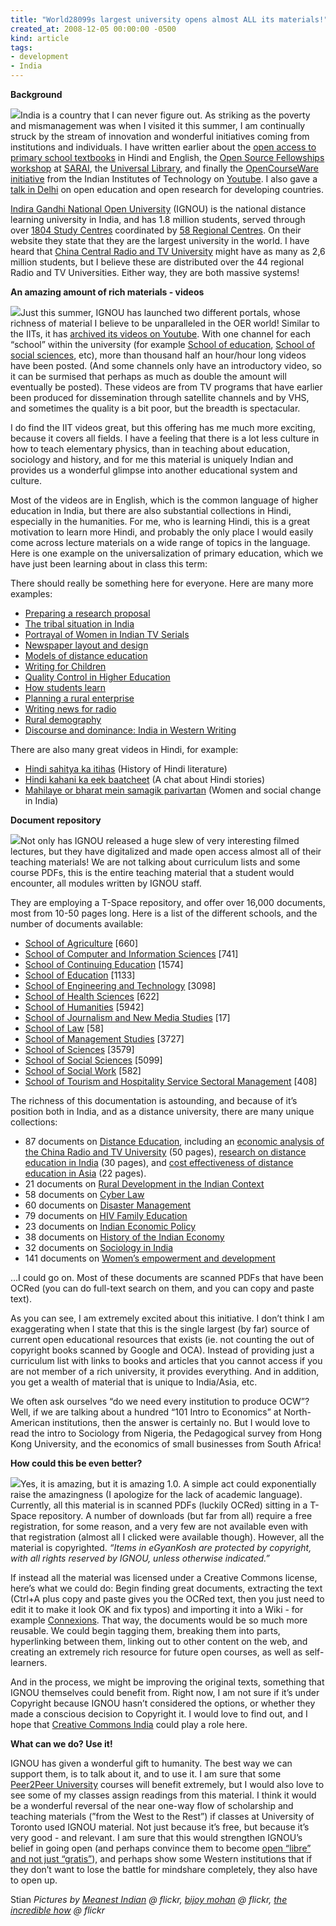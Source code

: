 ```yaml
---
title: "World28099s largest university opens almost ALL its materials!"
created_at: 2008-12-05 00:00:00 -0500
kind: article
tags:
- development
- India
---
```


**Background**

[![](http://farm1.static.flickr.com/110/285647746_5a625f3997_m.jpg)](http://farm1.static.flickr.com/110/285647746_5a625f3997_m.jpg)India
is a country that I can never figure out. As striking as the poverty and
mismanagement was when I visited it this summer, I am continually struck
by the stream of innovation and wonderful initiatives coming from
institutions and individuals. I have written earlier about the [open
access to primary school
textbooks](http://reganmian.net/blog/2008/04/06/many-great-free-textbooks-from-india/)
in Hindi and English, the [Open Source Fellowships
workshop](http://reganmian.net/blog/2008/08/11/opensource-fellowships-and-localization-into-indic-languages-at-sarai/)
at [SARAI](http://www.sarai.net/), the [Universal
Library](http://reganmian.net/blog/2008/08/03/openlibrary-and-universal-library-guys-work-together/),
and finally the [OpenCourseWare
initiative](http://reganmian.net/blog/2008/04/06/opencourseware-around-the-world-china-and-india/)
from the Indian Institutes of Technology on
[Youtube](http://www.youtube.com/nptelhrd). I also gave a [talk in
Delhi](http://reganmian.net/blog/2008/08/14/talk-at-iipa-in-delhi-on-open-research-oer-and-open-learning-in-developing-countries-slidecast/)
on open education and open research for developing countries.

[Indira Gandhi National Open University](http://www.ignou.ac.in/)
(IGNOU) is the national distance learning university in India, and has
1.8 million students, served through over [1804 Study
Centres](http://www.ignou.ac.in/divisions/rsd/rstd2.htm) coordinated by
[58 Regional Centres](http://www.ignou.ac.in/divisions/rsd/rstd1.htm).
On their website they state that they are the largest university in the
world. I have heard that [China Central Radio and TV
University](http://www.ilo.org/public/english/employment/skills/hrdr/init/chn_2.htm)
might have as many as 2,6 million students, but I believe these are
distributed over the 44 regional Radio and TV Universities. Either way,
they are both massive systems!

**An amazing amount of rich materials - videos**

[![](http://farm1.static.flickr.com/173/426578345_5f9deac8fe_m.jpg)](http://farm1.static.flickr.com/173/426578345_5f9deac8fe_m.jpg)Just
this summer, IGNOU has launched two different portals, whose richness of
material I believe to be unparalleled in the OER world! Similar to the
IITs, it has [archived its videos on
Youtube](http://www.youtube.com/profile?user=egyankoshIGNOU&view=subscriptions).
With one channel for each “school” within the university (for example
[School of education](http://www.youtube.com/user/ignousoe), [School of
social sciences](http://www.youtube.com/user/ignousoss), etc), more than
thousand half an hour/hour long videos have been posted. (And some
channels only have an introductory video, so it can be surmised that
perhaps as much as double the amount will eventually be posted). These
videos are from TV programs that have earlier been produced for
dissemination through satellite channels and by VHS, and sometimes the
quality is a bit poor, but the breadth is spectacular.

I do find the IIT videos great, but this offering has me much more
exciting, because it covers all fields. I have a feeling that there is a
lot less culture in how to teach elementary physics, than in teaching
about education, sociology and history, and for me this material is
uniquely Indian and provides us a wonderful glimpse into another
educational system and culture.

Most of the videos are in English, which is the common language of
higher education in India, but there are also substantial collections in
Hindi, especially in the humanities. For me, who is learning Hindi, this
is a great motivation to learn more Hindi, and probably the only place I
would easily come across lecture materials on a wide range of topics in
the language. Here is one example on the universalization of primary
education, which we have just been learning about in class this term:

There should really be something here for everyone. Here are many more
examples:

-   [Preparing a research
  proposal](http://www.youtube.com/watch?v=7E6ox3DjAW8)
-   [The tribal situation in
  India](http://www.youtube.com/watch?v=9Rvpu3q0w70)
-   [Portrayal of Women in Indian TV
  Serials](http://www.youtube.com/watch?v=v6N7g90zC80)
-   [Newspaper layout and
  design](http://www.youtube.com/watch?v=ouEj__cbeGw)
-   [Models of distance
  education](http://www.youtube.com/watch?v=WU-bXzre4Bk)
-   [Writing for
  Children](http://www.youtube.com/watch?v=KeOT-SoSGyI&feature=PlayList&p=66476B2D8BC04B8A&index=1)
-   [Quality Control in Higher
  Education](http://www.youtube.com/watch?v=1EwMnHy67b0)
-   [How students learn](http://www.youtube.com/watch?v=FxA3kXCAs4o)
-   [Planning a rural
  enterprise](http://www.youtube.com/watch?v=3C-cAJsWA2Y)
-   [Writing news for radio](http://www.youtube.com/watch?v=-I5T9LD867M)
-   [Rural demography](http://www.youtube.com/watch?v=Ru6wLi3kDrM)
-   [Discourse and dominance: India in Western
  Writing](http://www.youtube.com/watch?v=rUnifGvPiPM&feature=PlayList&p=ABCD83E32B879861&index=15)

There are also many great videos in Hindi, for example:

-   [Hindi sahitya ka
  itihas](http://www.youtube.com/watch?v=2FjCbAD4eO8&feature=PlayList&p=ABCD83E32B879861&index=9)
  (History of Hindi literature)
-   [Hindi kahani ka eek
  baatcheet](http://www.youtube.com/watch?v=rmZEDhIjA1k) (A chat about
  Hindi stories)
-   [Mahilaye or bharat mein samagik
  parivartan](http://www.youtube.com/watch?v=tnaFaM7tAaI&feature=PlayList&p=6DA27278B1D70A9E&index=11)
  (Women and social change in India)

**Document repository**

[![](http://farm4.static.flickr.com/3247/2610688098_abf68e06b8_m.jpg)](http://farm4.static.flickr.com/3247/2610688098_abf68e06b8_m.jpg)Not
only has IGNOU released a huge slew of very interesting filmed lectures,
but they have digitalized and made open access almost all of their
teaching materials! We are not talking about curriculum lists and some
course PDFs, this is the entire teaching material that a student would
encounter, all modules written by IGNOU staff.

They are employing a T-Space repository, and offer over 16,000
documents, most from 10-50 pages long. Here is a list of the different
schools, and the number of documents available:

-   [School of
  Agriculture](http://www.egyankosh.ac.in/handle/123456789/3632) [660]
-   [School of Computer and Information
  Sciences](http://www.egyankosh.ac.in/handle/123456789/3) [741]
-   [School of Continuing
  Education](http://www.egyankosh.ac.in/handle/123456789/4) [1574]
-   [School of Education](http://www.egyankosh.ac.in/handle/123456789/5)
  [1133]
-   [School of Engineering and
  Technology](http://www.egyankosh.ac.in/handle/123456789/6) [3098]
-   [School of Health
  Sciences](http://www.egyankosh.ac.in/handle/123456789/7) [622]
-   [School of
  Humanities](http://www.egyankosh.ac.in/handle/123456789/8) [5942]
-   [School of Journalism and New Media
  Studies](http://www.egyankosh.ac.in/handle/123456789/12555) [17]
-   [School of Law](http://www.egyankosh.ac.in/handle/123456789/19296)
  [58]
-   [School of Management
  Studies](http://www.egyankosh.ac.in/handle/123456789/9) [3727]
-   [School of Sciences](http://www.egyankosh.ac.in/handle/123456789/10)
  [3579]
-   [School of Social
  Sciences](http://www.egyankosh.ac.in/handle/123456789/11) [5099]
-   [School of Social
  Work](http://www.egyankosh.ac.in/handle/123456789/14175) [582]
-   [School of Tourism and Hospitality Service Sectoral
  Management](http://www.egyankosh.ac.in/handle/123456789/14167) [408]

The richness of this documentation is astounding, and because of it’s
position both in India, and as a distance university, there are many
unique collections:

-   87 documents on [Distance
  Education](http://www.egyankosh.ac.in/handle/123456789/11023),
  including an [economic analysis of the China Radio and TV
  University](http://www.egyankosh.ac.in/handle/123456789/26002) (50
  pages), [research on distance education in
  India](http://www.egyankosh.ac.in/handle/123456789/26087) (30
  pages), and [cost effectiveness of distance education in
  Asia](http://www.egyankosh.ac.in/handle/123456789/25997) (22 pages).
-   21 documents on [Rural Development in the Indian
  Context](http://www.egyankosh.ac.in/handle/123456789/2687)
-   58 documents on [Cyber
  Law](http://www.egyankosh.ac.in/handle/123456789/19297)
-   60 documents on [Disaster
  Management](http://www.egyankosh.ac.in/handle/123456789/5143)
-   79 documents on [HIV Family
  Education](http://www.egyankosh.ac.in/handle/123456789/18734)
-   23 documents on [Indian Economic
  Policy](http://www.egyankosh.ac.in/handle/123456789/1700)
-   38 documents on [History of the Indian
  Economy](http://www.egyankosh.ac.in/handle/123456789/972)
-   32 documents on [Sociology in
  India](http://www.egyankosh.ac.in/handle/123456789/1608)
-   141 documents on [Women’s empowerment and
  development](http://www.egyankosh.ac.in/handle/123456789/3502)

…I could go on. Most of these documents are scanned PDFs that have been
OCRed (you can do full-text search on them, and you can copy and paste
text).

As you can see, I am extremely excited about this initiative. I don’t
think I am exaggerating when I state that this is the single largest (by
far) source of current open educational resources that exists (ie. not
counting the out of copyright books scanned by Google and OCA). Instead
of providing just a curriculum list with links to books and articles
that you cannot access if you are not member of a rich university, it
provides everything. And in addition, you get a wealth of material that
is unique to India/Asia, etc.

We often ask ourselves “do we need every institution to produce OCW”?
Well, if we are talking about a hundred “101 Intro to Economics” at
North-American institutions, then the answer is certainly no. But I
would love to read the intro to Sociology from Nigeria, the Pedagogical
survey from Hong Kong University, and the economics of small businesses
from South Africa!

**How could this be even better?**

[![](http://ww1.prweb.com/prfiles/2007/01/24/500071/ByIndiaNewLogo1.JPG)](http://ww1.prweb.com/prfiles/2007/01/24/500071/ByIndiaNewLogo1.JPG)Yes,
it is amazing, but it is amazing 1.0. A simple act could exponentially
raise the amazingness (I apologize for the lack of academic language).
Currently, all this material is in scanned PDFs (luckily OCRed) sitting
in a T-Space repository. A number of downloads (but far from all)
require a free registration, for some reason, and a very few are not
available even with that registration (almost all I clicked were
available though). However, all the material is copyrighted. *“Items in
eGyanKosh are protected by copyright, with all rights reserved by IGNOU,
unless otherwise indicated.”*

If instead all the material was licensed under a Creative Commons
license, here’s what we could do: Begin finding great documents,
extracting the text (Ctrl+A plus copy and paste gives you the OCRed
text, then you just need to edit it to make it look OK and fix typos)
and importing it into a Wiki - for example [Connexions](http://cnx.org).
That way, the documents would be so much more reusable. We could begin
tagging them, breaking them into parts, hyperlinking between them,
linking out to other content on the web, and creating an extremely rich
resource for future open courses, as well as self-learners.

And in the process, we might be improving the original texts, something
that IGNOU themselves could benefit from. Right now, I am not sure if
it’s under Copyright because IGNOU hasn’t considered the options, or
whether they made a conscious decision to Copyright it. I would love to
find out, and I hope that [Creative Commons India](http://cc-india.org)
could play a role here.

**What can we do? Use it!**

IGNOU has given a wonderful gift to humanity. The best way we can
support them, is to talk about it, and to use it. I am sure that some
[Peer2Peer University](http://p2pu.org) courses will benefit extremely,
but I would also love to see some of my classes assign readings from
this material. I think it would be a wonderful reversal of the near
one-way flow of scholarship and teaching materials (”from the West to
the Rest”) if classes at University of Toronto used IGNOU material. Not
just because it’s free, but because it’s very good - and relevant. I am
sure that this would strengthen IGNOU’s belief in going open (and
perhaps convince them to become [open “libre” and not just
“gratis”](http://www.earlham.edu/~peters/fos/2008/08/greengold-oa-and-gratislibre-oa.html)),
and perhaps show some Western institutions that if they don’t want to
lose the battle for mindshare completely, they also have to open up.

Stian *Pictures by [Meanest
Indian](http://www.flickr.com/photos/meanestindian/) @ flickr, [bijoy
mohan](http://flickr.com/photos/bijoymohan/) @ flickr, [the incredible
how](http://www.flickr.com/photos/incrediblehow/) @ flickr*
